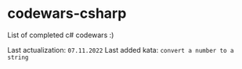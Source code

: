 # codewars-csharp

List of completed c# codewars :)

Last actualization: `07.11.2022`
Last added kata: `convert a number to a string`
